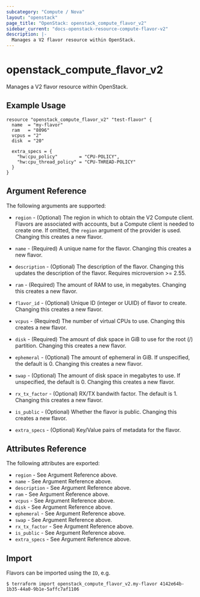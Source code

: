 ```yaml
---
subcategory: "Compute / Nova"
layout: "openstack"
page_title: "OpenStack: openstack_compute_flavor_v2"
sidebar_current: "docs-openstack-resource-compute-flavor-v2"
description: |-
  Manages a V2 flavor resource within OpenStack.
---
```


# openstack\_compute\_flavor\_v2

Manages a V2 flavor resource within OpenStack.

## Example Usage

```hcl
resource "openstack_compute_flavor_v2" "test-flavor" {
  name  = "my-flavor"
  ram   = "8096"
  vcpus = "2"
  disk  = "20"

  extra_specs = {
    "hw:cpu_policy"        = "CPU-POLICY",
    "hw:cpu_thread_policy" = "CPU-THREAD-POLICY"
  }
}
```

## Argument Reference

The following arguments are supported:

* `region` - (Optional) The region in which to obtain the V2 Compute client.
    Flavors are associated with accounts, but a Compute client is needed to
    create one. If omitted, the `region` argument of the provider is used.
    Changing this creates a new flavor.

* `name` - (Required) A unique name for the flavor. Changing this creates a new
    flavor.

* `description` - (Optional) The description of the flavor. Changing this
    updates the description of the flavor. Requires microversion >= 2.55.

* `ram` - (Required) The amount of RAM to use, in megabytes. Changing this
    creates a new flavor.

* `flavor_id` - (Optional) Unique ID (integer or UUID) of flavor to create. Changing
    this creates a new flavor.

* `vcpus` - (Required) The number of virtual CPUs to use. Changing this creates
    a new flavor.

* `disk` - (Required) The amount of disk space in GiB to use for the root
    (/) partition. Changing this creates a new flavor.

* `ephemeral` - (Optional) The amount of ephemeral in GiB. If unspecified,
    the default is 0. Changing this creates a new flavor.

* `swap` - (Optional) The amount of disk space in megabytes to use. If
    unspecified, the default is 0. Changing this creates a new flavor.

* `rx_tx_factor` - (Optional) RX/TX bandwith factor. The default is 1. Changing
    this creates a new flavor.

* `is_public` - (Optional) Whether the flavor is public. Changing this creates
    a new flavor.

* `extra_specs` - (Optional) Key/Value pairs of metadata for the flavor.

## Attributes Reference

The following attributes are exported:

* `region` - See Argument Reference above.
* `name` - See Argument Reference above.
* `description` - See Argument Reference above.
* `ram` - See Argument Reference above.
* `vcpus` - See Argument Reference above.
* `disk` - See Argument Reference above.
* `ephemeral` - See Argument Reference above.
* `swap` - See Argument Reference above.
* `rx_tx_factor` - See Argument Reference above.
* `is_public` - See Argument Reference above.
* `extra_specs` - See Argument Reference above.

## Import

Flavors can be imported using the `ID`, e.g.

```
$ terraform import openstack_compute_flavor_v2.my-flavor 4142e64b-1b35-44a0-9b1e-5affc7af1106
```
